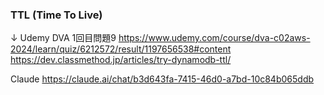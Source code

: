### TTL (Time To Live)
↓ Udemy DVA 1回目問題9
https://www.udemy.com/course/dva-c02aws-2024/learn/quiz/6212572/result/1197656538#content
https://dev.classmethod.jp/articles/try-dynamodb-ttl/

Claude
https://claude.ai/chat/b3d643fa-7415-46d0-a7bd-10c84b065ddb

